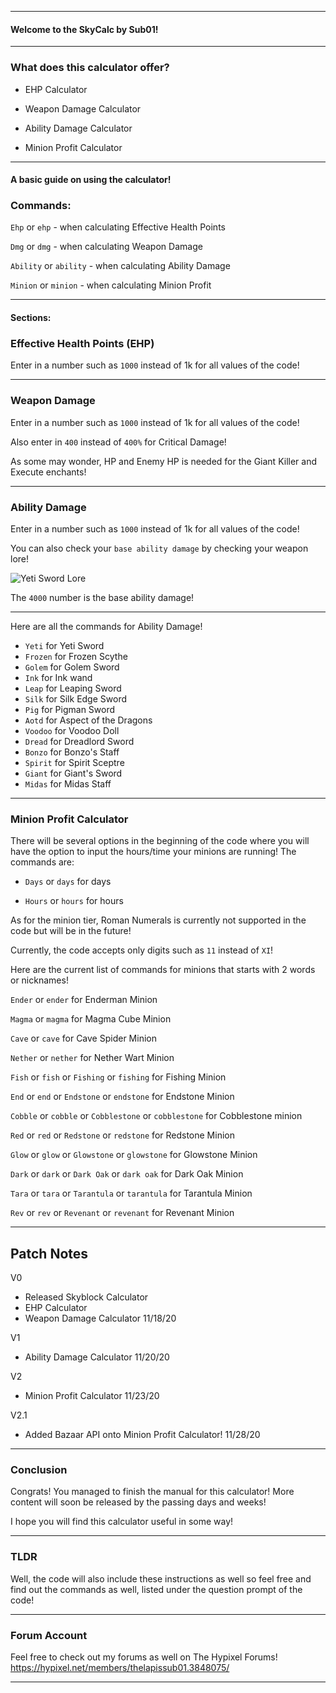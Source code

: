 ***
#### Welcome to the SkyCalc by Sub01!
***
### What does this calculator offer?

* EHP Calculator

* Weapon Damage Calculator

* Ability Damage Calculator

* Minion Profit Calculator

***

#### A basic guide on using the calculator!

### Commands:

```Ehp``` or ```ehp``` - when calculating Effective Health Points

```Dmg``` or ```dmg``` - when calculating Weapon Damage

```Ability``` or ```ability``` - when calculating Ability Damage

```Minion``` or ```minion``` - when calculating Minion Profit

***

#### Sections:

### Effective Health Points (EHP)

Enter in a number such as ```1000``` instead of 1k for all values of the code!

***

### Weapon Damage

Enter in a number such as ```1000``` instead of 1k for all values of the code!

Also enter in ```400``` instead of ```400%``` for Critical Damage!

As some may wonder, HP and Enemy HP is needed for the Giant Killer and Execute enchants!

***

### Ability Damage 

Enter in a number such as ```1000``` instead of 1k for all values of the code!

You can also check your ```base ability damage``` by checking your weapon lore!

![Yeti Sword Lore](https://i.imgur.com/7F7z5hX.png)

The ```4000``` number is the base ability damage!
***
Here are all the commands for Ability Damage!
- ```Yeti``` for Yeti Sword
- ```Frozen``` for Frozen Scythe
- ```Golem``` for Golem Sword
- ```Ink``` for Ink wand
- ```Leap``` for Leaping Sword
- ```Silk``` for Silk Edge Sword
- ```Pig``` for Pigman Sword
- ```Aotd``` for Aspect of the Dragons
- ```Voodoo``` for Voodoo Doll
- ```Dread``` for Dreadlord Sword
- ```Bonzo``` for Bonzo's Staff
- ```Spirit``` for Spirit Sceptre
- ```Giant``` for Giant's Sword
- ```Midas``` for Midas Staff

***

### Minion Profit Calculator 

There will be several options in the beginning of the code where you will have the option to input the hours/time your minions are running! 
The commands are:

- ```Days``` or ```days``` for days

- ```Hours``` or ```hours``` for hours

As for the minion tier, Roman Numerals is currently not supported in the code but will be in the future! 

Currently, the code accepts only digits such as ```11``` instead of ```XI```! 

Here are the current list of commands for minions that starts with 2 words or nicknames!

```Ender``` or ```ender``` for Enderman Minion

```Magma``` or ```magma``` for Magma Cube Minion

```Cave``` or ```cave``` for Cave Spider Minion

```Nether``` or ```nether``` for Nether Wart Minion

```Fish``` or ```fish``` or ```Fishing``` or ```fishing``` for Fishing Minion

```End``` or ```end``` or ```Endstone``` or ```endstone``` for Endstone Minion

```Cobble``` or ```cobble``` or ```Cobblestone``` or ```cobblestone``` for Cobblestone minion

```Red``` or ```red``` or ```Redstone``` or ```redstone``` for Redstone Minion

```Glow``` or ```glow``` or ```Glowstone``` or ```glowstone``` for Glowstone Minion

```Dark``` or ```dark``` or ```Dark Oak``` or ```dark oak``` for Dark Oak Minion

```Tara``` or ```tara``` or ```Tarantula``` or ```tarantula``` for Tarantula Minion

```Rev``` or ```rev``` or ```Revenant``` or ```revenant``` for Revenant Minion

***
## Patch Notes

V0  
- Released Skyblock Calculator
- EHP Calculator
- Weapon Damage Calculator
11/18/20

V1  
- Ability Damage Calculator
11/20/20

V2  
- Minion Profit Calculator
11/23/20

V2.1
- Added Bazaar API onto Minion Profit Calculator!
11/28/20
***

### Conclusion

Congrats! You managed to finish the manual for this calculator! More content will soon be released by the passing days and weeks! 

I hope you will find this calculator useful in some way!
***

### TLDR
Well, the code will also include these instructions as well so feel free and find out the commands as well, listed under the question prompt of the code!

***

### Forum Account
Feel free to check out my forums as well on The Hypixel Forums!
https://hypixel.net/members/thelapissub01.3848075/

***
